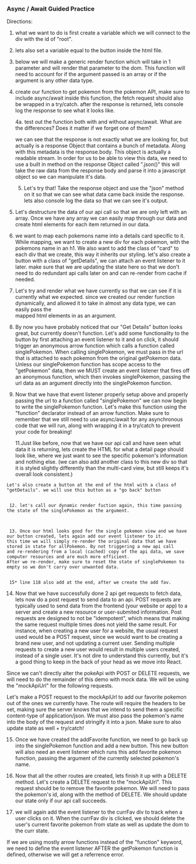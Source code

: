 ### Async / Await Guided Practice

Directions: 
 
 1. what we want to do is first create a variable which we will connect to the div with the id of "root".


 2. lets also set a variable equal to the button inside the html file. 


 3. below we will make a generic render function which will take in 1 parameter and will render that parameter to the dom.
This function will need to account for if the argument passed is an array or if the argument is any other data type.



 4. create our function to get pokemon from the pokemon API, make sure to include async/await inside this function, the fetch request should also be wrapped in a try/catch.
after the response is returned, lets console log the response to see what it looks like. 



     4a. test out the function both with and without async/await. What are the differences? Does it matter if we forget one of them? 
    
    we can see that the response is not exactly what we are looking for, but actually is a response Object that contains a bunch of metadata. Along with this metadata is the response.body. 
    This object is actually a readable stream. In order for us to be able to view this data, we need to use a built in method on the response Object 
    called ".json()" this will take the raw data from the response body and parse it into a javascript object so we can manipulate it's data.
    
   
    5. Let's try that! Take the response object and use the "json" method on it so that we can see what data came back inside the response. 
   lets also console log the data so that we can see it's output. 
   
  

  
  
   6. Let's destructure the data of our api call so that we are only left with an array. Once we have any array we can easily map
  through our data and create html elements for each item returned in our data. 

  
  
   7. we want to map each pokemons name into a details card specific to it. While mapping, we want to create a new div for each pokemon, with the pokemons name in an h1.
  We also want to add the class of "card" to each div that we create, this way it inherits our styling.
  let's also create a button with a class of "getDetails", we can attach an event listener to it later.
  make sure that we are updating the state here so that we don't need to do redundant api calls later on and can re-render from cache if needed.  
  
 
  
   8. Let's try and render what we have currently so that we can see if it is currently what we expected.
  since we created our render function dynamically, and allowed it to take in almost any data type, we can easily pass the  
  mapped html elements in as an argument. 
  
 
 
  9. By now you have probably noticed that our "Get Details" button looks great, but currently doesn't function. 
 Let's add some functionality to the button by first attaching an event listener to it and on click, it should trigger
 an anonymous arrow function which calls a function called singlePokemon. When calling singlePokemon, we must pass in the 
 url that is attached to each pokemon from the original getPokemon data. Unless our singlePokemon function has scope access to the "getPokemon"
 data, then we MUST create an event listener that fires off an anonymous function, which then invokes singlePokemon, passing the url data as an argument
 directly into the singlePokemon function. 
 



 10. Now that we have that event listener properly setup above and properly passing the url to a function called "singlePokemon"
we can now begin to write the singlePokemon function. Let's make this function using the "function" declarator instead of an arrow function. 
Make sure to remember that we still need to use async/await for any asynchronous code that we will run, along with wrapping it in a try/catch to prevent your code for breaking! 


    
     11.Just like before, now that we have our api call and have seen what data it is returning, lets create the HTML for what a detail page
    should look like, where we just want to see the specific pokemon's information and nothing else. (we can also add another class to this new div
    so that it is styled slightly differently than the multi-card view, but still keeps it's overall look consistent.)
    
    Let's also create a button at the end of the html with a class of "getDetails". we will use this button as a "go back" button
    
    
     12. let's call our dynamic render fuction again, this time passing the state of the singlePokemon as the argument.      
   

    
     13. Once our html looks good for the single pokemon view and we have our button created, lets again add our event listener to it.
    this time we will simply re-render the original data that we have stored in state for allPokemon. By not triggering a new api call
    and re-rendering from a local (cached) copy of the api data, we save computer resources and are much more efficient.
    After we re-render, make sure to reset the state of singlePokemon to empty so we don't carry over unwanted data. 
    
   
     15* line 118 also add at the end, after we create the add fav. 
    

 14. Now that we have successfully done 2 api get requests to fetch data, lets now do a post request to send data to an api. POST requests are typically used to send data from
the frontend (your website or app) to a server and create a new resource or user-submited information. Post requests are designed to not be "idempotent", which means that making 
the same request multiple times does not yield the same result. For instance, when creating a new user for a website, the usual request used would be a POST request, since we
would want to be creating a brand new user, and not updating a current user. Sending multiple requests to create a new user would result in multiple users created, instead of a single user.
It's not dire to understand this currently, but it's a good thing to keep in the back of your head as we move into React. 

Since we can't directly alter the pokeApi with POST or DELETE requests, we will need to do the remainder of this demo with mock data. We will be using the "mockApiUrl" for the
following requests. 

Let's make a POST request to the mockApiUrl to add our favorite pokemon out of the ones we currently have. The route will require the headers to be set, making sure the server knows
that we intend to send them a specific content-type of application/json. We must also pass the pokemon's name into the body of the request and stringify it into a json. Make sure to
also update state as well + try/catch!

 
   15. Once we have created the addFavorite function, we need to go back up into the singlePokemon function and add a new button. This new button will also need an event listener which runs 
  this add favorite pokemon function, passing the argument of the currently selected pokemon's name. 

 16. Now that all the other routes are created, lets finish it up with a DELETE method. Let's create a DELETE request to the "mockApiUrl". This request should be to remove the favorite pokemon.
We will need to pass the pokemon's id, along with the method of DELETE. We should update our state only if our api call succeeds.



 17. we will again add the event listener to the currFav div to track when a user clicks on it. When the currFav div is clicked, we should delete the user's current favorite 
pokemon from state as well as update the dom to the curr state. 



 
 If we are using mostly arrow functions instead of the "function" keyword, we need to define the event listener AFTER the getPokemon function is defined, otherwise we will get a referrence error. 